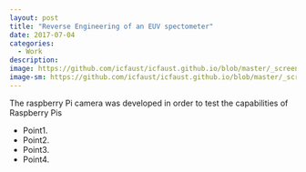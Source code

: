 ```yaml
---
layout: post
title: "Reverse Engineering of an EUV spectometer"
date: 2017-07-04
categories:
  - Work
description: 
image: https://github.com/icfaust/icfaust.github.io/blob/master/_screenshots/1160902011-frames-21.jpg
image-sm: https://github.com/icfaust/icfaust.github.io/blob/master/_screenshots/1160902011-frames-21.jpg
---
```

The raspberry Pi camera was developed in order to test the capabilities of Raspberry Pis

<ul>
  <li>Point1.</li>
  <li>Point2.</li>
  <li>Point3.</li>
  <li>Point4.</li>
</ul>
